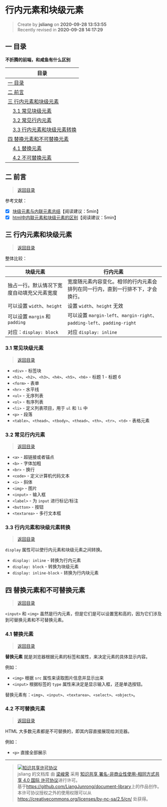 行内元素和块级元素
===

> Create by **jsliang** on **2020-09-28 13:53:55**  
> Recently revised in **2020-09-28 14:17:29**

<!-- 目录开始 -->
## <a name="chapter-one" id="chapter-one"></a>一 目录

**不折腾的前端，和咸鱼有什么区别**

| 目录 |
| --- |
| [一 目录](#chapter-one) |
| <a name="catalog-chapter-two" id="catalog-chapter-two"></a>[二 前言](#chapter-two) |
| <a name="catalog-chapter-three" id="catalog-chapter-three"></a>[三 行内元素和块级元素](#chapter-three) |
| &emsp;[3.1 常见块级元素](#chapter-three-one) |
| &emsp;[3.2 常见行内元素](#chapter-three-two) |
| &emsp;[3.3 行内元素和块级元素转换](#chapter-three-three) |
| <a name="catalog-chapter-four" id="catalog-chapter-four"></a>[四 替换元素和不可替换元素](#chapter-four) |
| &emsp;[4.1 替换元素](#chapter-four-one) |
| &emsp;[4.2 不可替换元素](#chapter-four-two) |
<!-- 目录结束 -->

## <a name="chapter-two" id="chapter-two"></a>二 前言

> [返回目录](#chapter-one)
  
参考文献：

* [x] [块级元素与内联元素总结](https://blog.csdn.net/caoPengFlying/article/details/75334264)【阅读建议：5min】
* [x] [html中内联元素和块级元素的区别](https://www.cnblogs.com/dxzg/p/6423922.html)【阅读建议：5min】

## <a name="chapter-three" id="chapter-three"></a>三 行内元素和块级元素

> [返回目录](#chapter-one)
  
整体比较：

| 块级元素 | 行内元素 |
| --- | --- |
| 独占一行。默认情况下宽度自动填充父元素宽度 | 宽度随元素内容变化。相邻的行内元素会排列在同一行内，直到一行排不下，才会换行。 |
| 可以设置 `width`、`height` | 设置 `width`、`height` 无效 |
| 可以设置 `margin` 和 `padding` | 可以设置 `margin-left`、`margin-right`、`padding-left`、`padding-right` |
| 对应：`display: block` | 对应 `display: inline` |

### <a name="chapter-three-one" id="chapter-three-one"></a>3.1 常见块级元素

> [返回目录](#chapter-one)
  
* `<div>` - 标签块
* `<h1>`、`<h2>`、`<h3>`、`<h4>`、`<h5>`、`<h6>` - 标题 1 - 标题 6
* `<form>` - 表单
* `<hr>` - 水平线
* `<ul>` - 无序列表
* `<ol>` - 有序列表
* `<li>` - 定义列表项目，用于 `ul` 和 `li` 中
* `<p>` - 段落
* `<table>`、`<thead>`、`<tbody>`、`<thead>`、`<th>`、`<tr>`、`<td>` - 表格元素

### <a name="chapter-three-two" id="chapter-three-two"></a>3.2 常见行内元素

> [返回目录](#chapter-one)
  
* `<a>` - 超链接或者锚点
* `<b>` - 字体加粗
* `<br>` - 换行
* `<code>` - 定义计算机代码文本
* `<i>` - 斜体
* `<img>` - 图片
* `<input>` - 输入框
* `<label>` - 为 `input` 进行标记/标注
* `<button>` - 按钮
* `<textarea>` - 多行文本框

### <a name="chapter-three-three" id="chapter-three-three"></a>3.3 行内元素和块级元素转换

> [返回目录](#chapter-one)
  
`display` 属性可以使行内元素和块级元素之间转换。

* `display: inline` - 转换为行内元素
* `display: block` - 转换为块级元素
* `display: inline-block` - 转换为行内块元素

## <a name="chapter-four" id="chapter-four"></a>四 替换元素和不可替换元素

> [返回目录](#chapter-one)
  
`<input>` 和 `<img>` 虽然是行内元素，但是它们是可以设置宽和高的，因为它们涉及到可替换元素和不可替换元素。

### <a name="chapter-four-one" id="chapter-four-one"></a>4.1 替换元素

> [返回目录](#chapter-one)
  
**替换元素** 就是浏览器根据元素的标签和属性，来决定元素的具体显示内容。

例如：

* `<img>` 根据 `src` 属性来读取图片信息并显示出来
* `<input>` 根据标签的 `type` 属性来决定是显示输入框，还是单选按钮。

替换元素有：`<img>`、`<input>`、`<textarea>`、`<select>`、`<object>`。

### <a name="chapter-four-two" id="chapter-four-two"></a>4.2 不可替换元素

> [返回目录](#chapter-one)
  
HTML 大多数元素都是不可替换的，即其内容直接展现给浏览器。

例如：

* `<p>` 直接全部展示

---

> <a rel="license" href="http://creativecommons.org/licenses/by-nc-sa/4.0/"><img alt="知识共享许可协议" style="border-width:0" src="https://i.creativecommons.org/l/by-nc-sa/4.0/88x31.png" /></a><br /><span xmlns:dct="http://purl.org/dc/terms/" property="dct:title">jsliang 的文档库</span> 由 <a xmlns:cc="http://creativecommons.org/ns#" href="https://github.com/LiangJunrong/document-library" property="cc:attributionName" rel="cc:attributionURL">梁峻荣</a> 采用 <a rel="license" href="http://creativecommons.org/licenses/by-nc-sa/4.0/">知识共享 署名-非商业性使用-相同方式共享 4.0 国际 许可协议</a>进行许可。<br />基于<a xmlns:dct="http://purl.org/dc/terms/" href="https://github.com/LiangJunrong/document-library" rel="dct:source">https://github.com/LiangJunrong/document-library</a>上的作品创作。<br />本许可协议授权之外的使用权限可以从 <a xmlns:cc="http://creativecommons.org/ns#" href="https://creativecommons.org/licenses/by-nc-sa/2.5/cn/" rel="cc:morePermissions">https://creativecommons.org/licenses/by-nc-sa/2.5/cn/</a> 处获得。